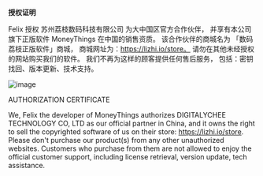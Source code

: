 **授权证明**

Felix 授权 苏州荔枝数码科技有限公司 为大中国区官方合作伙伴，
并享有本公司旗下正版软件 MoneyThings 在中国的销售资质。
该合作伙伴的商城名为 「数码荔枝正版软件」商城，
商城网址为：https://lizhi.io/store。
请勿在其他未经授权的网站购买我们的软件。
我们不再为这样的顾客提供任何售后服务，
包括：密钥找回、版本更新、技术支持。

![image](https://user-images.githubusercontent.com/2491201/207860717-6fdb10da-4944-4214-ad9f-ec2783a206bb.png)

AUTHORIZATION CERTIFICATE

We, Felix the developer of MoneyThings
authorizes DIGITALYCHEE TECHNOLOGY CO, LTD as our official partner in China,
and it owns the right to sell the copyrighted software of us on their store: https://lizhi.io/store.
Please don't purchase our product(s) from any other unauthorized websites.
Customers who purchase from them are not allowed to enjoy the official customer support, including license retrieval, version update, tech assistance.

